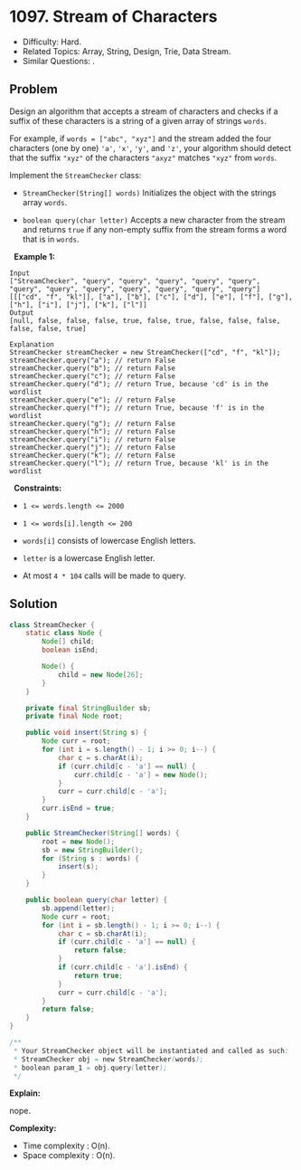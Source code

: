 # 1097. Stream of Characters

- Difficulty: Hard.
- Related Topics: Array, String, Design, Trie, Data Stream.
- Similar Questions: .

## Problem

Design an algorithm that accepts a stream of characters and checks if a suffix of these characters is a string of a given array of strings ```words```.

For example, if ```words = ["abc", "xyz"]``` and the stream added the four characters (one by one) ```'a'```, ```'x'```, ```'y'```, and ```'z'```, your algorithm should detect that the suffix ```"xyz"``` of the characters ```"axyz"``` matches ```"xyz"``` from ```words```.

Implement the ```StreamChecker``` class:


	
- ```StreamChecker(String[] words)``` Initializes the object with the strings array ```words```.
	
- ```boolean query(char letter)``` Accepts a new character from the stream and returns ```true``` if any non-empty suffix from the stream forms a word that is in ```words```.


 
**Example 1:**

```
Input
["StreamChecker", "query", "query", "query", "query", "query", "query", "query", "query", "query", "query", "query", "query"]
[[["cd", "f", "kl"]], ["a"], ["b"], ["c"], ["d"], ["e"], ["f"], ["g"], ["h"], ["i"], ["j"], ["k"], ["l"]]
Output
[null, false, false, false, true, false, true, false, false, false, false, false, true]

Explanation
StreamChecker streamChecker = new StreamChecker(["cd", "f", "kl"]);
streamChecker.query("a"); // return False
streamChecker.query("b"); // return False
streamChecker.query("c"); // return False
streamChecker.query("d"); // return True, because 'cd' is in the wordlist
streamChecker.query("e"); // return False
streamChecker.query("f"); // return True, because 'f' is in the wordlist
streamChecker.query("g"); // return False
streamChecker.query("h"); // return False
streamChecker.query("i"); // return False
streamChecker.query("j"); // return False
streamChecker.query("k"); // return False
streamChecker.query("l"); // return True, because 'kl' is in the wordlist
```

 
**Constraints:**


	
- ```1 <= words.length <= 2000```
	
- ```1 <= words[i].length <= 200```
	
- ```words[i]``` consists of lowercase English letters.
	
- ```letter``` is a lowercase English letter.
	
- At most ```4 * 104``` calls will be made to query.



## Solution

```java
class StreamChecker {
    static class Node {
        Node[] child;
        boolean isEnd;

        Node() {
            child = new Node[26];
        }
    }

    private final StringBuilder sb;
    private final Node root;

    public void insert(String s) {
        Node curr = root;
        for (int i = s.length() - 1; i >= 0; i--) {
            char c = s.charAt(i);
            if (curr.child[c - 'a'] == null) {
                curr.child[c - 'a'] = new Node();
            }
            curr = curr.child[c - 'a'];
        }
        curr.isEnd = true;
    }

    public StreamChecker(String[] words) {
        root = new Node();
        sb = new StringBuilder();
        for (String s : words) {
            insert(s);
        }
    }

    public boolean query(char letter) {
        sb.append(letter);
        Node curr = root;
        for (int i = sb.length() - 1; i >= 0; i--) {
            char c = sb.charAt(i);
            if (curr.child[c - 'a'] == null) {
                return false;
            }
            if (curr.child[c - 'a'].isEnd) {
                return true;
            }
            curr = curr.child[c - 'a'];
        }
        return false;
    }
}

/**
 * Your StreamChecker object will be instantiated and called as such:
 * StreamChecker obj = new StreamChecker(words);
 * boolean param_1 = obj.query(letter);
 */
```

**Explain:**

nope.

**Complexity:**

* Time complexity : O(n).
* Space complexity : O(n).
